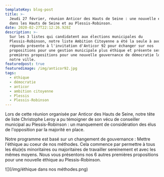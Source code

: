 ```yaml
---
templateKey: blog-post
title: >-
  Jeudi 27 février, réunion Anticor des Hauts de Seine : une nouvelle éthique
  dans les Hauts de Seine et au Plessis-Robinson.
date: 2020-02-27T22:12:26.928Z
description: >-
  Sur les 3 listes qui candidatent aux élections municipales du
  Plessis-Robinson, notre liste Ambition Citoyenne a été la seule à avoir
  répondu présente à l'invitation d'Anticor 92 pour échanger sur nos
  propositions pour une gestion municipale plus éthique et présente ses
  premières propositions pour une nouvelle gouvernance de démocratie locale dans
  notre ville.
featuredpost: true
featuredimage: /img/anticor92.jpg
tags:
  - éthique
  - démocratie
  - anticor
  - ambition citoyenne
  - Plessis
  - Plessis-Robinson
---
```

Lors de cette réunion organisée par Anticor des Hauts de Seine, notre tête de liste Christophe Leroy a pu témoigner de son vécu de conseiller municipal au Plessis-Robinson : un manquement de considération des élus de l'opposition par la majorité en place. 

Notre programme est basé sur un changement de gouvernance :  Mettre l'éthique au coeur de nos méthodes. Cela commence par permettre à tous les élu(e)s minoritaires ou majoritaires de travailler sereinement et avec les mêmes moyens. Nous vous présentons nos 6 autres premières propositions pour une nouvelle éthique au Plessis-Robinson.

![](/img/éthique dans nos méthodes.png)
